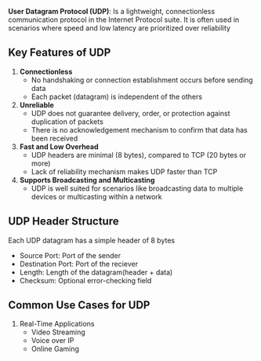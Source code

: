 **User Datagram Protocol (UDP)**: Is a lightweight, connectionless communication protocol in the Internet Protocol suite. It is often used in scenarios where speed and low latency are prioritized over reliability

## Key Features of UDP
1. **Connectionless**
    - No handshaking or connection establishment occurs before sending data
    - Each packet (datagram) is independent of the others
2. **Unreliable**
    - UDP does not guarantee delivery, order, or protection against duplication of packets
    - There is no acknowledgement mechanism to confirm that data has been received
3. **Fast and Low Overhead**
    - UDP headers are minimal (8 bytes), compared to TCP (20 bytes or more)
    - Lack of reliability mechanism makes UDP faster than TCP
4. **Supports Broadcasting and Multicasting**
    - UDP is well suited for scenarios like broadcasting data to multiple devices or multicasting within a network     

## UDP Header Structure
Each UDP datagram has a simple header of 8 bytes
- Source Port: Port of the sender
- Destination Port: Port of the reciever
- Length: Length of the datagram(header + data)
- Checksum: Optional error-checking field

## Common Use Cases for UDP
1. Real-Time Applications
    - Video Streaming
    - Voice over IP
    - Online Gaming